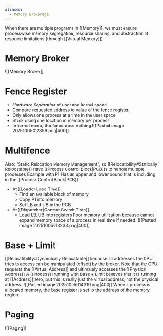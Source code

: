 ```yaml
---
aliases:
  - Memory Brokerage
---
```


When there are multiple programs in [[Memory]], we must ensure processwise memory segregation, resource sharing, and abstraction of resource limitations (through [[Virtual Memory]])

# Memory Broker
![[Memory Broker]]
# Fence Register
* *Hardware Separation* of user and kernel space
* Compare requested address to value of the fence register. 
* Only allows one process at a time in the user space
* Stuck using one location in memory per process
* In kernel mode, the fence does nothing
![[Pasted image 20251005012359.png|400]]
# Multifence
Also: "Static Relocation Memory Management", so [[Relocatibility#Statically Relocatable]]
Have [[Process Control Block|PCB]]s to handle multiple processes
Example with P1
Has an upper and lower bound that is including in the [[Process Control Block|PCB]]
* At [[Loader|Load Time]]:
	* Find an available block of memory
	* Copy P1 into memory
	* Set LB and UB in the PCB
* At [[Dispatcher|Context Switch Time]]
	* Load LB, UB into registers
Poor memory utilization because cannot expand memory space of a process in real time if needed.
![[Pasted image 20251005013233.png|400]]

# Base + Limit
[[Relocatibility#Dynamically Relocatable]] because all addresses the CPU tries to access can be manipulated (offset) by the broker. Note that the CPU requests the [[Virtual Address]] and ultimately accesses the [[Physical Address]]
A [[Process]] running with Base + Limit believes that it is running at [[Address]] zero, but this is really just the virtual address, not the physical address.
![[Pasted image 20251005014310.png|400]]
When a process is allocated memory, the base register is set to the address of the memory region.

# Paging
![[Paging]]